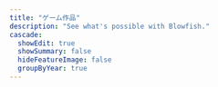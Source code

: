 ```yaml
---
title: "ゲーム作品"
description: "See what's possible with Blowfish."
cascade:
  showEdit: true
  showSummary: false
  hideFeatureImage: false
  groupByYear: true
---
```


